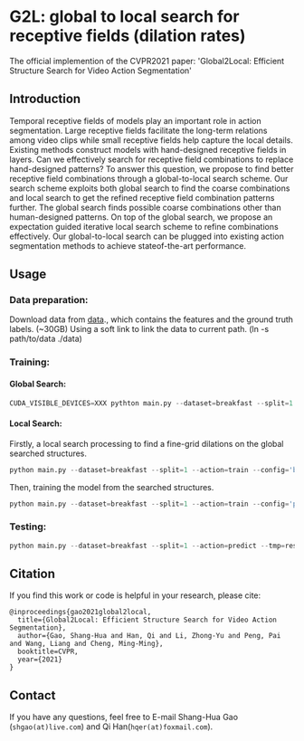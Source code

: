 # G2L: global to local search for receptive fields (dilation rates)

The official implemention of the CVPR2021 paper: 'Global2Local: Efficient Structure Search for Video Action Segmentation'
## Introduction
Temporal receptive fields of models play an important
role in action segmentation. Large receptive fields facilitate
the long-term relations among video clips while small receptive fields help capture the local details. Existing methods construct models with hand-designed receptive fields in
layers. Can we effectively search for receptive field combinations to replace hand-designed patterns? To answer this
question, we propose to find better receptive field combinations through a global-to-local search scheme. Our search
scheme exploits both global search to find the coarse combinations and local search to get the refined receptive field
combination patterns further. The global search finds possible coarse combinations other than human-designed patterns. On top of the global search, we propose an expectation guided iterative local search scheme to refine combinations effectively. Our global-to-local search can be plugged
into existing action segmentation methods to achieve stateof-the-art performance.

## Usage

### Data preparation:
Download data from [data](https://mega.nz/#!O6wXlSTS!wcEoDT4Ctq5HRq_hV-aWeVF1_JB3cacQBQqOLjCIbc8)., which contains the features and the ground truth labels. (~30GB)
Using a soft link to link the data to current path. (ln -s path/to/data ./data)

### Training:
#### Global Search:
```py
CUDA_VISIBLE_DEVICES=XXX pythton main.py --dataset=breakfast --split=1 --action=global --tmp=results_global
```

#### Local Search:
Firstly, a local search processing to find a fine-grid dilations on the global searched structures.
```py
python main.py --dataset=breakfast --split=1 --action=train --config='breakfast_sp1.json' --tmp=results_local
```
Then, training the model from the searched structures.
```py
python main.py --dataset=breakfast --split=1 --action=train --config='path to config (default as 'log/search_config_step30.json')' --tmp=results --finetune=True
```

### Testing:
```py
python main.py --dataset=breakfast --split=1 --action=predict --tmp=results --config=path/to/model_config --pretrain=path/to/model
```
## Citation
If you find this work or code is helpful in your research, please cite:
```
@inproceedings{gao2021global2local,
  title={Global2Local: Efficient Structure Search for Video Action Segmentation},
  author={Gao, Shang-Hua and Han, Qi and Li, Zhong-Yu and Peng, Pai and Wang, Liang and Cheng, Ming-Ming},
  booktitle=CVPR,
  year={2021}
}
```
## Contact
If you have any questions, feel free to E-mail Shang-Hua Gao (`shgao(at)live.com`) and Qi Han(`hqer(at)foxmail.com`).
